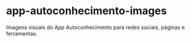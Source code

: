 # app-autoconhecimento-images
Imagens visuais do App Autoconhecimento para redes sociais, páginas e ferramentas.
